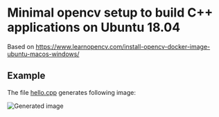 # Minimal opencv setup to build C++ applications on Ubuntu 18.04

Based on https://www.learnopencv.com/install-opencv-docker-image-ubuntu-macos-windows/

## Example
The file [hello.cpp]("./hello.cpp") generates following image:   

![Generated image](myimage.png|width=100px)

